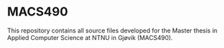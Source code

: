 # MACS490
This repository contains all source files developed for the Master thesis in Applied Computer Science at NTNU in Gjøvik (MACS490).
